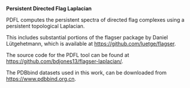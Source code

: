 **Persistent Directed Flag Laplacian**

PDFL computes the persistent spectra of directed flag complexes using a persistent topological Laplacian.

This includes substantial portions of the flagser package by Daniel Lütgehetmann, which is available at https://github.com/luetge/flagser.

The source code for the PDFL tool can be found at https://github.com/bdjones13/flagser-laplacian/.

The PDBbind datasets used in this work, can be downloaded from https://www.pdbbind.org.cn.

